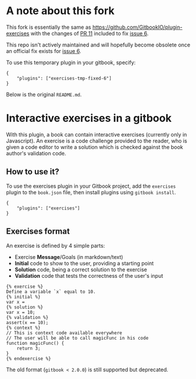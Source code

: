 A note about this fork
==============

This fork is essentially the same as https://github.com/GitbookIO/plugin-exercises with the changes of [PR 11](https://github.com/GitbookIO/plugin-exercises/pull/11) included to fix [issue 6](https://github.com/GitbookIO/plugin-exercises/issues/6).

This repo isn't actively maintained and will hopefully become obsolete once an official fix exists for [issue 6](https://github.com/GitbookIO/plugin-exercises/issues/6).

To use this temporary plugin in your gitbook, specify:

```
{
    "plugins": ["exercises-tmp-fixed-6"]
}
```

Below is the original `README.md`.


Interactive exercises in a gitbook
==============

With this plugin, a book can contain interactive exercises (currently only in Javascript). An exercise is a code challenge provided to the reader, who is given a code editor to write a solution which is checked against the book author's validation code.


## How to use it?

To use the exercises plugin in your Gitbook project, add the `exercises` plugin to the `book.json` file, then install plugins using `gitbook install`.

```
{
    "plugins": ["exercises"]
}
```

## Exercises format

An exercise is defined by 4 simple parts:

* Exercise **Message**/Goals (in markdown/text)
* **Initial** code to show to the user, providing a starting point
* **Solution** code, being a correct solution to the exercise
* **Validation** code that tests the correctness of the user's input

```
{% exercise %}
Define a variable `x` equal to 10.
{% initial %}
var x =
{% solution %}
var x = 10;
{% validation %}
assert(x == 10);
{% context %}
// This is context code available everywhere
// The user will be able to call magicFunc in his code
function magicFunc() {
    return 3;
}
{% endexercise %}
```

The old format (`gitbook < 2.0.0`) is still supported but deprecated.
